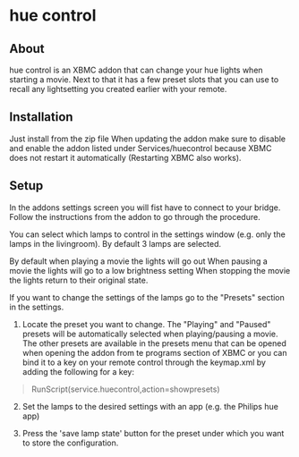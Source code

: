 hue control
===========

About
-----
hue control is an XBMC addon that can change your hue lights when starting a movie.
Next to that it has a few preset slots that you can use to recall any lightsetting you created earlier with your remote.


Installation
------------
Just install from the zip file
When updating the addon make sure to disable and enable the addon listed under Services/huecontrol because XBMC does not restart it automatically (Restarting XBMC also works).


Setup
-----
In the addons settings screen you will fist have to connect to your bridge. Follow the instructions from the addon to go through the procedure.

You can select which lamps to control in the settings window (e.g. only the lamps in the livingroom). By default 3 lamps are selected.

By default when playing a movie the lights will go out
When pausing a movie the lights will go to a low brightness setting
When stopping the movie the lights return to their original state.

If you want to change the settings of the lamps go to the "Presets" section in the settings.

1. Locate the preset you want to change. 
The "Playing" and "Paused" presets will be automatically selected when playing/pausing a movie. The other presets are available in the presets menu that can be opened when opening the addon from te programs section of XBMC or you can bind it to a key on your remote control through the keymap.xml by adding the following for a key:
> RunScript(service.huecontrol,action=showpresets)

2. Set the lamps to the desired settings with an app (e.g. the Philips hue app)

3. Press the 'save lamp state' button for the preset under which you want to store the configuration. 


